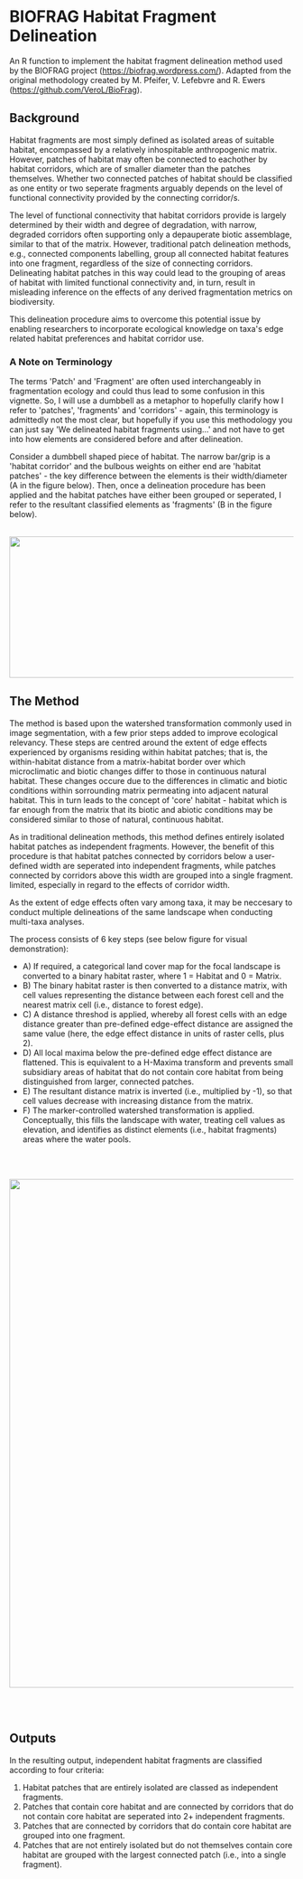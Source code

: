 # BIOFRAG Habitat Fragment Delineation
An R function to implement the habitat fragment delineation method used by the BIOFRAG project (https://biofrag.wordpress.com/). Adapted from the original methodology created by M. Pfeifer, V. Lefebvre and R. Ewers (https://github.com/VeroL/BioFrag). 

## Background ##

Habitat fragments are most simply defined as isolated areas of suitable habitat, encompassed by a relatively inhospitable anthropogenic matrix. However, patches of habitat may often be connected to eachother by habitat corridors, which are of smaller diameter than the patches themselves. Whether two connected patches of habitat should be classified as one entity or two seperate fragments arguably depends on the level of functional connectivity provided by the connecting corridor/s. 

The level of functional connectivity that habitat corridors provide is largely determined by their width and degree of degradation, with narrow, degraded corridors often supporting only a depauperate biotic assemblage, similar to that of the matrix. However, traditional patch delineation methods, e.g., connected components labelling, group all connected habitat features into one fragment, regardless of the size of connecting corridors. Delineating habitat patches in this way could lead to the grouping of areas of habitat with limited functional connectivity and, in turn, result in misleading inference on the effects of any derived fragmentation metrics on biodiversity. 

This delineation procedure aims to overcome this potential issue by enabling researchers to incorporate ecological knowledge on taxa's edge related habitat preferences and habitat corridor use. 

### A Note on Terminology ###

The terms 'Patch' and 'Fragment' are often used interchangeably in fragmentation ecology and could thus lead to some confusion in this vignette. So, I will use a dumbbell as a metaphor to hopefully clarify how I refer to 'patches', 'fragments' and 'corridors' - again, this terminology is admittedly not the most clear, but hopefully if you use this methodology you can just say 'We delineated habitat fragments using...' and not have to get into how elements are considered before and after delineation. 

Consider a dumbbell shaped piece of habitat. The narrow bar/grip is a 'habitat corridor' and the bulbous weights on either end are 'habitat patches' - the key difference between the elements is their width/diameter (A in the figure below). Then, once a delineation procedure has been applied and the habitat patches have either been grouped or seperated, I refer to the resultant classified elements as 'fragments' (B in the figure below).  
<br/>
<p align="center">
<img src="https://user-images.githubusercontent.com/92942535/221236002-71d07f41-bca7-4bd2-8e24-6812b9f0486c.png" width="700" height="250">
<br/>

## The Method ##

The method is based upon the watershed transformation commonly used in image segmentation, with a few prior steps added to improve ecological relevancy. These steps are centred around the extent of edge effects experienced by organisms residing within habitat patches; that is, the within-habitat distance from a matrix-habitat border over which microclimatic and biotic changes differ to those in continuous natural habitat. These changes occure due to the differences in climatic and biotic conditions within sorrounding matrix permeating into adjacent natural habitat. This in turn leads to the concept of 'core' habitat - habitat which is far enough from the matrix that its biotic and abiotic conditions may be considered similar to those of natural, continuous habitat.

As in traditional delineation methods, this method defines entirely isolated habitat patches as independent fragments. However, the benefit of this procedure is that  habitat patches connected by corridors below a user-defined width are seperated into independent fragments, while patches connected by corridors above this width are grouped into a single fragment.  limited, especially in regard to the effects of corridor width. 

As the extent of edge effects often vary among taxa, it may be neccesary to conduct multiple delineations of the same landscape when conducting multi-taxa analyses.

The process consists of 6 key steps (see below figure for visual demonstration):
  - A) If required, a categorical land cover map for the focal landscape is converted to a binary habitat raster, where 1 = Habitat and 0 = Matrix.
  - B) The binary habitat raster is then converted to a distance matrix, with cell values representing the distance between each forest cell and the nearest matrix cell (i.e., distance to forest edge).
  - C) A distance threshod is applied, whereby all forest cells with an edge distance greater than pre-defined edge-effect distance are assigned the same value (here, the edge effect distance in units of raster cells, plus 2).
  - D) All local maxima below the pre-defined edge effect distance are flattened. This is equivalent to a H-Maxima transform and prevents small subsidiary areas of habitat that do not contain core habitat from being distinguished from larger, connected patches.
  - E) The resultant distance matrix is inverted (i.e., multiplied by -1), so that cell values decrease with increasing distance from the matrix.
  - F) The marker-controlled watershed transformation is applied. Conceptually, this fills the landscape with water, treating cell values as elevation, and identifies as distinct elements (i.e., habitat fragments) areas where the water pools. 
<br/>
<br/>
<p align="center">
<img src="https://user-images.githubusercontent.com/92942535/221204121-6f1c0896-a48a-437f-a505-bc33534ca3bd.png" width="700" height="900">
</p>
<br/>
<br/>

## Outputs ##
 
In the resulting output, independent habitat fragments are classified according to four criteria:

  1) Habitat patches that are entirely isolated are classed as independent fragments.
  2) Patches that contain core habitat and are connected by corridors that do not contain core habitat are seperated into 2+ independent fragments.
  3) Patches that are connected by corridors that do contain core habitat are grouped into one fragment.
  4) Patches that are not entirely isolated but do not themselves contain core habitat are grouped with the largest connected patch (i.e., into a single fragment). 
